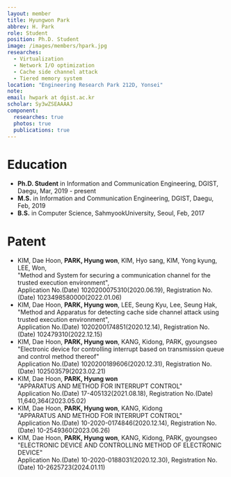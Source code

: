 ```yaml
---
layout: member
title: Hyungwon Park
abbrev: H. Park
role: Student
position: Ph.D. Student
image: /images/members/hpark.jpg
researches:
  - Virtualization
  - Network I/O optimization
  - Cache side channel attack
  - Tiered memory system
location: "Engineering Research Park 212D, Yonsei"
note: 
email: hwpark at dgist.ac.kr
scholar: Sy3wZSEAAAAJ
component:
  researches: true
  photos: true
  publications: true
---
```


# Education
* **Ph.D. Student** in Information and Communication Engineering, DGIST, Daegu, Mar, 2019 - present
* **M.S.** in Information and Communication Engineering, DGIST, Daegu, Feb, 2019
* **B.S.** in Computer Science, SahmyookUniversity, Seoul, Feb, 2017

<div class="bigspacer"></div>

# Patent
<ul>
  <li>KIM, Dae Hoon, <strong>PARK, Hyung won</strong>, KIM, Hyo sang, KIM, Yong kyung, LEE, Won,<br>
  "Method and System for securing a communication channel for the trusted execution environment",<br>
  Application No.(Date) 1020200075310(2020.06.19), Registration No.(Date) 1023498580000(2022.01.06)</li>
  <li>KIM, Dae Hoon, <strong>PARK, Hyung won</strong>, LEE, Seung Kyu, Lee, Seung Hak,<br>
  "Method and Apparatus for detecting cache side channel attack using trusted execution environment",<br>
  Application No.(Date) 1020200174851(2020.12.14), Registration No.(Date) 102479310(2022.12.15)</li>
  <li>KIM, Dae Hoon, <strong>PARK, Hyung won</strong>, KANG, Kidong, PARK, gyoungseo<br>
  "Electronic device for controlling interrupt based on transmission queue and control method thereof"<br>
  Application No.(Date) 1020200189606(2020.12.31), Registration No.(Date) 102503579(2023.02.21)</li>
  <li>KIM, Dae Hoon, <strong>PARK, Hyung won<br>
  </strong>"APPARATUS AND METHOD FOR INTERRUPT CONTROL"<br>
  Application No.(Date) 17-405132(2021.08.18), Registration No.(Date) 11,640,364(2023.05.02)</li>
  <li>KIM, Dae Hoon, <strong>PARK, Hyung won</strong>, KANG, Kidong<br>
  "APPARATUS AND METHOD FOR INTERRUPT CONTROL"<br>
  Application No.(Date) 10-2020-0174846(2020.12.14), Registration No.(Date) 10-2549360(2023.06.26)</li>
  <li>KIM, Dae Hoon, <strong>PARK, Hyung won</strong>, KANG, Kidong, PARK, gyoungseo<br>
  "ELECTRONIC DEVICE AND CONTROLLING METHOD OF ELECTRONIC DEVICE"<br>
  Application No.(Date) 10-2020-0188031(2020.12.30), Registration No.(Date) 10-2625723(2024.01.11)</li>
</ul>